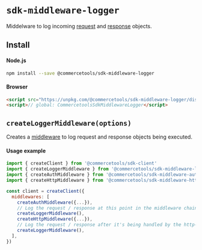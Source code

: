# `sdk-middleware-logger`
Middelware to log incoming [request](/sdk/Glossary.md#clientrequest) and [response](/sdk/Glossary.md#clientrequest) objects.

## Install

#### Node.js
```bash
npm install --save @commercetools/sdk-middleware-logger
```

#### Browser
```html
<script src="https://unpkg.com/@commercetools/sdk-middleware-logger/dist/commercetools-sdk-middleware-logger.min.js"></script>
<script>// global: CommercetoolsSdkMiddlewareLogger</script>
```

## `createLoggerMiddleware(options)`

Creates a [middleware](/sdk/Glossary.md#middleware) to log request and response objects being executed.

#### Usage example

```js
import { createClient } from '@commercetools/sdk-client'
import { createLoggerMiddleware } from '@commercetools/sdk-middleware-logger'
import { createAuthMiddleware } from '@commercetools/sdk-middleware-auth'
import { createHttpMiddleware } from '@commercetools/sdk-middleware-http'

const client = createClient({
  middlewares: [
    createAuthMiddleware({...}),
    // Log the request / response at this point in the middleware chain, before it gets to the http-middleware
    createLoggerMiddleware(),
    createHttpMiddleware({...}),
    // Log the request / response after it's being handled by the http-middleware
    createLoggerMiddleware(),
  ],
})
```
